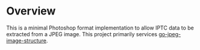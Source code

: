 # Overview

This is a minimal Photoshop format implementation to allow IPTC data to be extracted from a JPEG image. This project primarily services [go-jpeg-image-structure](https://github.com/dsoprea/go-jpeg-image-structure).
